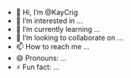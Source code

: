 - 👋 Hi, I’m @KayCrig
- 👀 I’m interested in ...
- 🌱 I’m currently learning ...
- 💞️ I’m looking to collaborate on ...
- 📫 How to reach me ...
- 😄 Pronouns: ...
- ⚡ Fun fact: ...

<!---
KayCrig/KayCrig is a ✨ special ✨ repository because its `README.md` (this file) appears on your GitHub profile.
You can click the Preview link to take a look at your changes.
--->
